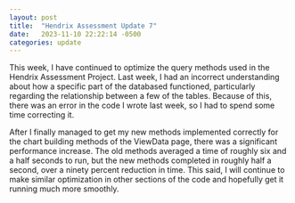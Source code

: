 ```yaml
---
layout: post
title:  "Hendrix Assessment Update 7"
date:   2023-11-10 22:22:14 -0500
categories: update
---
```


This week, I have continued to optimize the query methods used in the Hendrix Assessment Project. Last week, I had an incorrect understanding about how a specific part of the databased functioned, particularly regarding the relationship between a few of the tables. Because of this, there was an error in the code I wrote last week, so I had to spend some time correcting it.

After I finally managed to get my new methods implemented correctly for the chart building methods of the ViewData page, there was a significant performance increase. The old methods averaged a time of roughly six and a half seconds to run, but the new methods completed in roughly half a second, over a ninety percent reduction in time. This said, I will continue to make similar optimization in other sections of the code and hopefully get it running much more smoothly.
